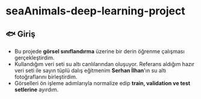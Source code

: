 # seaAnimals-deep-learning-project

## 🐟 Giriş

* Bu projede **görsel sınıflandırma** üzerine bir derin öğrenme çalışması gerçekleştirdim.  
* Kullandığım veri seti su altı canlılarından oluşuyor. Referans aldığım hazır veri seti ile sayın tüplü dalış eğitmenim **Serhan İlhan**'ın su altı fotoğraflarını birleştirdim. 
* Görselleri ön işleme adımlarıyla normalize edip **train, validation ve test setlerine** ayırdım.  
